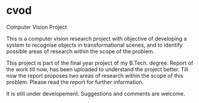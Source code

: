 # cvod
Computer Vision Project

This is a computer vision research project with objective of developing a system to recognise objects in transformational scenes, and to identify possible areas of research within the scope of the problem.

This project is part of the final year project of my B.Tech. degree.
Report of the work till now, has been uploaded to understand the project better. Till now the report proposes two areas of research within the scope of this problem. Please read the report for further information.

It is still under developement. Suggestions and comments are welcome. 
